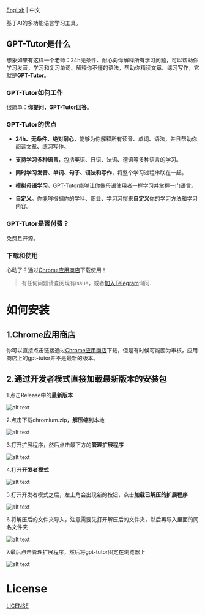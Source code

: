 <p >
    <br> <a href="README.md">English</a> | 中文
</p>
<p >
    基于AI的多功能语言学习工具。
</p>


## GPT-Tutor是什么

想象如果有这样一个老师：24h无条件、耐心向你解释所有学习问题，可以帮助你学习发音，学习和复习单词、解释你不懂的语法，帮助你精读文章、练习写作，它就是**GPT-Tutor**。

### GPT-Tutor如何工作

很简单：**你提问，GPT-Tutor回答**。

### GPT-Tutor的优点

- **24h、无条件、绝对耐心**，能够为你解释所有读音、单词、语法，并且帮助你阅读文章、练习写作。

- **支持学习多种语言**，包括英语、日语、法语、德语等多种语言的学习。

- **同时学习发音、单词、句子、语法和写作**，将整个学习过程串联在一起。

- **模拟母语学习**。GPT-Tutor能够让你像母语使用者一样学习并掌握一门语言。

- **自定义**。你能够根据你的学科、职业、学习习惯来**自定义**你的学习方法和学习内容。

### GPT-Tutor是否付费？

免费且开源。

### 下载和使用

心动了？通过[Chrome应用商店](https://chromewebstore.google.com/detail/gpt-tutor/icbphcgipdflenaemgkhmigfiaelpbnn?hl=en)下载使用！

> 有任何问题请查阅现有issue，或者[加入Telegram](https://t.me/+p5mMQhx1_rsxN2I1)询问.


# 如何安装

## 1.Chrome应用商店

你可以直接点击链接通过[Chrome应用商店](https://chromewebstore.google.com/detail/gpt-tutor/icbphcgipdflenaemgkhmigfiaelpbnn?hl=en)下载，但是有时候可能因为审核，应用商店上的gpt-tutor并不是最新的版本。


## 2.通过开发者模式直接加载最新版本的安装包

1.点击Release中的**最新版本**

![alt text](./public/image-1.png)

2.点击下载chromium.zip，**解压缩**到本地

![alt text](./public/image-2.png)

3.打开扩展程序，然后点击最下方的**管理扩展程序**

![alt text](./public/image-3.png)

4.打开**开发者模式**

![alt text](./public/image-4.png)

5.打开开发者模式之后，左上角会出现新的按钮，点击**加载已解压的扩展程序**

![alt text](./public/image-5.png)

6.将解压后的文件夹导入，注意需要先打开解压后的文件夹，然后再导入里面的同名文件夹

![alt text](./public/image-6.png)

7.最后点击管理扩展程序，然后将gpt-tutor固定在浏览器上

![alt text](./public/image-7.png)

# License

[LICENSE](./LICENSE)
